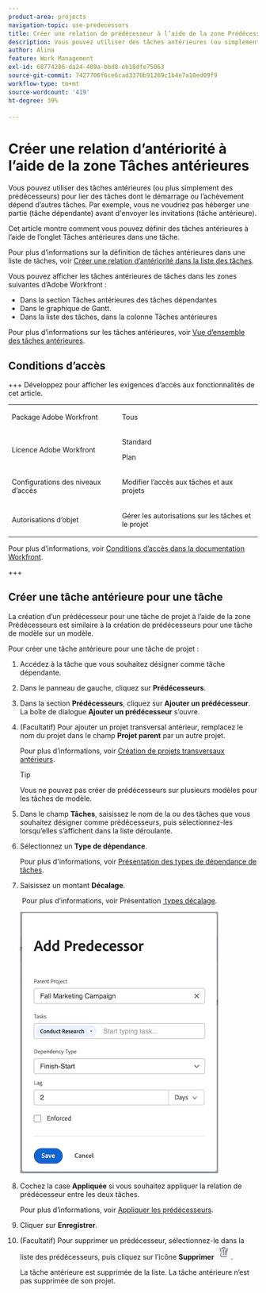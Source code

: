 ```yaml
---
product-area: projects
navigation-topic: use-predecessors
title: Créer une relation de prédécesseur à l’aide de la zone Prédécesseurs
description: Vous pouvez utiliser des tâches antérieures (ou simplement des prédécesseurs) pour lier des tâches qui dépendent d'autres tâches à démarrer ou à terminer.
author: Alina
feature: Work Management
exl-id: 68774286-da24-409a-bbd8-eb18dfe75063
source-git-commit: 7427706f6ce6cad3370b91269c1b4e7a10ed09f9
workflow-type: tm+mt
source-wordcount: '419'
ht-degree: 39%

---
```


# Créer une relation d’antériorité à l’aide de la zone Tâches antérieures

<!-- Audited: 5/2025 -->

Vous pouvez utiliser des tâches antérieures (ou plus simplement des prédécesseurs) pour lier des tâches dont le démarrage ou l’achèvement dépend d’autres tâches. Par exemple, vous ne voudriez pas héberger une partie (tâche dépendante) avant d&#39;envoyer les invitations (tâche antérieure).

Cet article montre comment vous pouvez définir des tâches antérieures à l’aide de l’onglet Tâches antérieures dans une tâche.

Pour plus d’informations sur la définition de tâches antérieures dans une liste de tâches, voir [Créer une relation d’antériorité dans la liste des tâches](../../../manage-work/tasks/use-prdcssrs/create-predecessors-on-task-list.md).

Vous pouvez afficher les tâches antérieures de tâches dans les zones suivantes d’Adobe Workfront :

* Dans la section Tâches antérieures des tâches dépendantes
* Dans le graphique de Gantt.
* Dans la liste des tâches, dans la colonne Tâches antérieures

Pour plus d’informations sur les tâches antérieures, voir [Vue d’ensemble des tâches antérieures](../../../manage-work/tasks/use-prdcssrs/predecessors-overview.md).

## Conditions d’accès

+++ Développez pour afficher les exigences d’accès aux fonctionnalités de cet article.

<table style="table-layout:auto"> 
 <col> 
 <col> 
 <tbody> 
  <tr> 
   <td role="rowheader">Package Adobe Workfront</td> 
   <td> <p>Tous</p> </td> 
  </tr> 
  <tr> 
   <td role="rowheader">Licence Adobe Workfront</td> 
   <td><p>Standard</p> 
   <p>Plan</p> </td> 
  </tr> 
  <tr> 
   <td role="rowheader">Configurations des niveaux d’accès</td> 
   <td> <p>Modifier l’accès aux tâches et aux projets</p> </td> 
  </tr> 
  <tr> 
   <td role="rowheader">Autorisations d’objet</td> 
   <td> <p>Gérer les autorisations sur les tâches et le projet</p></td> 
  </tr> 
 </tbody> 
</table>

Pour plus d’informations, voir [Conditions d’accès dans la documentation Workfront](/help/quicksilver/administration-and-setup/add-users/access-levels-and-object-permissions/access-level-requirements-in-documentation.md).

+++

## Créer une tâche antérieure pour une tâche

La création d’un prédécesseur pour une tâche de projet à l’aide de la zone Prédécesseurs est similaire à la création de prédécesseurs pour une tâche de modèle sur un modèle.

Pour créer une tâche antérieure pour une tâche de projet :

1. Accédez à la tâche que vous souhaitez désigner comme tâche dépendante.

1. Dans le panneau de gauche, cliquez sur **Prédécesseurs**.

1. Dans la section **Prédécesseurs**, cliquez sur **Ajouter un prédécesseur**. La boîte de dialogue **Ajouter un prédécesseur** s’ouvre.

1. (Facultatif) Pour ajouter un projet transversal antérieur, remplacez le nom du projet dans le champ **Projet parent** par un autre projet.

   Pour plus d’informations, voir [Création de projets transversaux antérieurs](../../../manage-work/tasks/use-prdcssrs/cross-project-predecessors.md).

   >[!TIP]
   >
   >Vous ne pouvez pas créer de prédécesseurs sur plusieurs modèles pour les tâches de modèle.


1. Dans le champ **Tâches**, saisissez le nom de la ou des tâches que vous souhaitez désigner comme prédécesseurs, puis sélectionnez-les lorsqu’elles s’affichent dans la liste déroulante.

1. Sélectionnez un **Type de dépendance**.

   Pour plus d&#39;informations, voir [Présentation des types de dépendance de tâches](../../../manage-work/tasks/use-prdcssrs/task-dependency-types.md).

1. Saisissez un montant **Décalage**.

   &#x200B; Pour plus d’informations, voir Présentation [&#x200B; types décalage](../../../manage-work/tasks/use-prdcssrs/lag-types.md).

   ![Boîte de dialogue Ajouter le prédécesseur](assets/add-predecessor-dialog-box.png)

1. Cochez la case **Appliquée** si vous souhaitez appliquer la relation de prédécesseur entre les deux tâches.

   Pour plus d’informations, voir [Appliquer les prédécesseurs](../../../manage-work/tasks/use-prdcssrs/enforced-predecessors.md).

1. Cliquer sur **Enregistrer**.

1. (Facultatif) Pour supprimer un prédécesseur, sélectionnez-le dans la liste des prédécesseurs, puis cliquez sur l’icône **Supprimer** ![Icône Supprimer](assets/remove-or-delete-icon.png).

   La tâche antérieure est supprimée de la liste. La tâche antérieure n’est pas supprimée de son projet.
